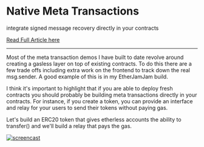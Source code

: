 # Native Meta Transactions

integrate signed message recovery directly in your contracts

[Read Full Article here](https://medium.com/gitcoin/native-meta-transactions-e509d91a8482)

---

Most of the meta transaction demos I have built to date revolve around creating a gasless layer on top of existing contracts. To do this there are a few trade offs including extra work on the frontend to track down the real msg.sender. A good example of this is in my EtherJamJam build.

I think it's important to highlight that if you are able to deploy fresh contracts you should probably be building meta transactions directly in your contracts. For instance, if you create a token, you can provide an interface and relay for your users to send their tokens without paying gas. 

Let's build an ERC20 token that gives etherless accounts the ability to transfer() and we'll build a relay that pays the gas.

[![screencast](https://user-images.githubusercontent.com/2653167/49298483-c4d0b600-f47a-11e8-97ae-f539ab5d0bc0.png)](https://youtu.be/tnLsBvzYu_A)
